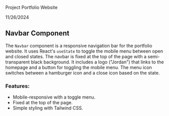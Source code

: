 Project Portfolio Website

11/26/2024
## Navbar Component

The `Navbar` component is a responsive navigation bar for the portfolio website. It uses React's `useState` to toggle the mobile menu between open and closed states. The navbar is fixed at the top of the page with a semi-transparent black background. It includes a logo ("Jordan") that links to the homepage and a button for toggling the mobile menu. The menu icon switches between a hamburger icon and a close icon based on the state.

### Features:
- Mobile-responsive with a toggle menu.
- Fixed at the top of the page.
- Simple styling with Tailwind CSS.